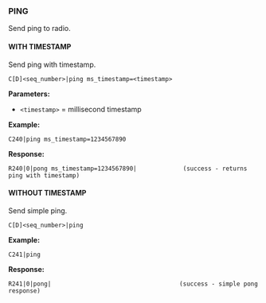 ### PING

Send ping to radio.

#### WITH TIMESTAMP

Send ping with timestamp.

```
C[D]<seq_number>|ping ms_timestamp=<timestamp>
```

**Parameters:**
- `<timestamp>` = millisecond timestamp

**Example:**
```
C240|ping ms_timestamp=1234567890
```

**Response:**
```
R240|0|pong ms_timestamp=1234567890|             (success - returns ping with timestamp)
```

#### WITHOUT TIMESTAMP

Send simple ping.

```
C[D]<seq_number>|ping
```

**Example:**
```
C241|ping
```

**Response:**
```
R241|0|pong|                                    (success - simple pong response)
```